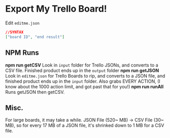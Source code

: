# Export My Trello Board!

Edit `editme.json`

```json
//SYNTAX
["board ID", "end result"]
```

## NPM Runs

**npm run getCSV** Look in `input` folder for Trello JSONs, and converts to a CSV file. Finished product ends up in the `output` folder
**npm run getJSON** Look in `editme.json` for Trello Boards to rip, and converts to a JSON file, and finished product ends up in the `input` folder. Also grabs EVERY ACTION, (I know about the 1000 action limit, and got past that for you!)
**npm run runAll** Runs getJSON then getCSV.

## Misc.

For large boards, it may take a while.
JSON File (520~ MB) -> CSV File (30~ MB), so for every 17 MB of a JSON file, it's shrinked down to 1 MB for a CSV file.
